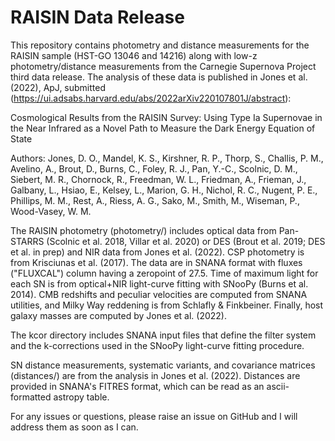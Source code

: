 RAISIN Data Release
===================

This repository contains photometry and distance measurements for the RAISIN sample (HST-GO 13046 and 14216) along with low-z photometry/distance measurements from the Carnegie Supernova Project third data release.  The analysis of these data is published in Jones et al. (2022), ApJ, submitted (https://ui.adsabs.harvard.edu/abs/2022arXiv220107801J/abstract):

Cosmological Results from the RAISIN Survey: Using Type Ia Supernovae in the Near Infrared as a Novel Path to Measure the Dark Energy Equation of State

Authors: Jones, D. O., Mandel, K. S., Kirshner, R. P., Thorp, S., Challis, P. M., Avelino, A., Brout, D., Burns, C., Foley, R. J., Pan, Y.-C., Scolnic, D. M., Siebert, M. R., Chornock, R., Freedman, W. L., Friedman, A., Frieman, J., Galbany, L., Hsiao, E., Kelsey, L., Marion, G. H., Nichol, R. C., Nugent, P. E., Phillips, M. M., Rest, A., Riess, A. G., Sako, M., Smith, M., Wiseman, P., Wood-Vasey, W. M.

The RAISIN photometry (photometry/) includes optical data from Pan-STARRS (Scolnic et al. 2018, Villar et al. 2020) or DES (Brout et al. 2019; DES et al. in prep) and NIR data from Jones et al. (2022).  CSP photometry is from Krisciunas et al. (2017).  The data are in SNANA format with fluxes ("FLUXCAL") column having a zeropoint of 27.5.  Time of maximum light for each SN is from optical+NIR light-curve fitting with SNooPy (Burns et al. 2014).  CMB redshifts and peculiar velocities are computed from SNANA utilities, and Milky Way reddening is from Schlafly & Finkbeiner.  Finally, host galaxy masses are computed by Jones et al. (2022).

The kcor directory includes SNANA input files that define the filter system and the k-corrections used in the SNooPy light-curve fitting procedure.

SN distance measurements, systematic variants, and covariance matrices (distances/) are from the analysis in Jones et al. (2022).  Distances are provided in SNANA's FITRES format, which can be read as an ascii-formatted astropy table.

For any issues or questions, please raise an issue on GitHub and I will address them as soon as I can.
